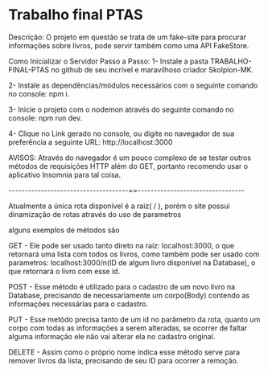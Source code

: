 # Trabalho final PTAS
 
Descrição: O projeto em questão se trata de um fake-site para procurar informações sobre livros, pode servir também como uma API FakeStore.

Como Inicializar o Servidor Passo a Passo: 
1- Instale a pasta TRABALHO-FINAL-PTAS no github de seu incrível e maravilhoso criador Skolpion-MK.

2- Instale as dependências/módulos necessários com o seguinte comando no console: npm i.

3- Inicie o projeto com o nodemon através do seguinte comando no console: npm run dev.

4- Clique no Link gerado no console, ou digite no navegador de sua preferência a seguinte URL: http://localhost:3000

AVISOS: Através do navegador é um pouco complexo de se testar outros métodos de requisições HTTP além do GET, portanto recomendo usar o aplicativo Insomnia para tal coisa.

-------------------------------------==---------------------------------


Atualmente a única rota disponível é a raiz( / ), porém o site possui dinamização de rotas através do uso de parametros

alguns exemplos de métodos são

GET - Ele pode ser usado tanto direto na raiz: localhost:3000, o que retornará uma lista com todos os livros, como também pode ser usado com parametros: localhost:3000/n(ID de algum livro disponível na Database), o que retornará o livro com esse id.

POST - Esse método é utilizado para o cadastro de um novo livro na Database, precisando de necessariamente um corpo(Body) contendo as informações necessárias para o cadastro.

PUT - Esse metódo precisa tanto de um id no parâmetro da rota, quanto um corpo com todas as informações a serem alteradas, se ocorrer de faltar alguma informação ele não vai alterar ela no cadastro original.

DELETE - Assim como o próprio nome indica esse método serve para remover livros da lista, precisando de seu ID para ocorrer a remoção.